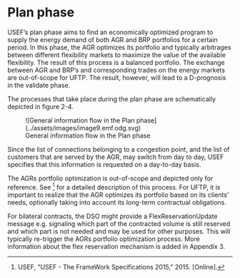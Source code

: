 # Plan phase

USEF’s plan phase aims to find an economically optimized program to supply the energy demand of both AGR and BRP portfolios for a certain period.
In this phase, the AGR optimizes its portfolio and typically arbitrages between different flexibility markets to maximize the value of the available flexibility.
The result of this process is a balanced portfolio.
The exchange between AGR and BRP’s and corresponding trades on the energy markets are out-of-scope for UFTP.
The result, however, will lead to a D-prognosis in the validate phase.

The processes that take place during the plan phase are schematically depicted in figure 2-4.

<figure markdown>
  ![General information flow in the Plan phase](../assets/images/image9.emf.odg.svg)
  <figcaption>General information flow in the Plan phase</figcaption>
</figure>

Since the list of connections belonging to a congestion point, and the list of customers that are served by the AGR, may switch from day to day, USEF specifies that this information is requested on a day-to-day basis.

The AGRs portfolio optimization is out-of-scope and depicted only for reference.
See [^3] for a detailed description of this process.
For UFTP, it is important to realize that the AGR optimizes its portfolio based on its clients’ needs, optionally taking into account its long-term contractual obligations.

For bilateral contracts, the DSO might provide a FlexReservationUpdate message e.g. signaling which part of the contracted volume is still reserved and which part is not needed and may be used for other purposes.
This will typically re-trigger the AGRs portfolio optimization process. More information about the flex reservation mechanism is added in Appendix 3.

[^3]: USEF, "USEF - The FrameWork Specifications 2015," 2015. [Online].
